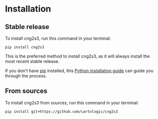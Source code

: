 # Installation

## Stable release

To install cng2s3, run this command in your terminal:

```
pip install cng2s3
```

This is the preferred method to install cng2s3, as it will always install the most recent stable release.

If you don't have [pip](https://pip.pypa.io) installed, this [Python installation guide](http://docs.python-guide.org/en/latest/starting/installation/) can guide you through the process.

## From sources

To install cng2s3 from sources, run this command in your terminal:

```
pip install git+https://github.com/cartologic/cng2s3
```
